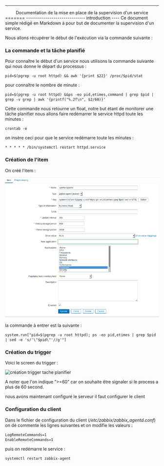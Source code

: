 ------------------------------
<center>Documentation de la mise en place de la supervision d'un service</center>
=======
------------------------------
introduction
----
Ce document simple rédigé en Markdown à pour but de documenter la supervision d'un service.



Nous allons récupérer le début de l'exécution via la commande suivante :



### La commande et la tâche planifié

Pour connaître le début d'un service nous utilisons la commande suivante qui nous donne le départ du processus :

    pid=$(pgrep -u root httpd) && awk '{print $22}' /proc/$pid/stat

pour connaître le nombre de minute :

    pid=$(pgrep -u root httpd) &&ps -eo pid,etimes,command | grep $pid | grep -v grep | awk '{printf("%.2f\n", $2/60)}'

Cette commande nous retourne un float, notre but étant de monitorer une tâche planifier nous allons faire redémarrer le service httpd toute les minutes :

    crontab -e

on insère ceci pour que le service redémarre toute les minutes :

    * * * * * /bin/systemctl restart httpd.service


### Création de l'item

On créé l'item :

![création de l'item pour la tâche planifié](/image/creation_item_tache_planifie.png)

la commande à entrer est la suivante :

    system.run["pid=$(pgrep -u root httpd); ps -eo pid,etimes | grep $pid | sed -e 's/'\"$pid\"'//g'"]

### Création du trigger

Voici le screen du trigger :

![création trigger tache planifier](/image/creation_trigger_tache_planifié.png)

A noter que l'on indique ">=60" car on souhaite être signaler si le process a plus de 60 second.

nous avons maintenant configuré le serveur il faut configurer le client

### Configuration du client
Dans le fichier de configuration du client (*/etc/zabbix/zabbix_agentd.conf*) on dé commente les lignes suivantes et on modifie les valeurs :

    LogRemoteCommands=1
    EnableRemoteCommands=1

puis on redémarre le service :

    systemctl restart zabbix-agent
    
